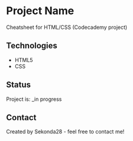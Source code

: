 # Project Name
Cheatsheet for HTML/CSS (Codecademy project)

## Technologies
* HTML5
* CSS

## Status
Project is: _in progress

## Contact
Created by Sekonda28 - feel free to contact me!